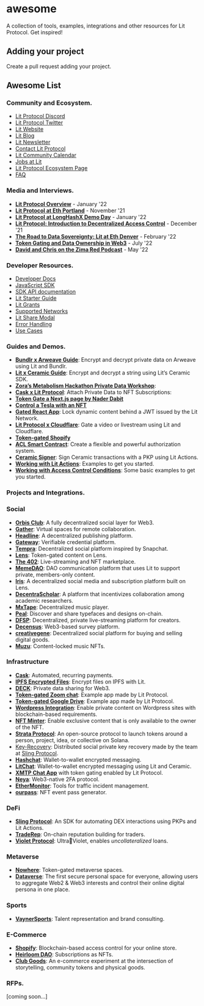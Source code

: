 # awesome
A collection of tools, examples, integrations and other resources for Lit Protocol. Get inspired!

## Adding your project
Create a pull request adding your project.

## Awesome List

### Community and Ecosystem.

- [Lit Protocol Discord](https://discord.gg/GnTtFukpHq)
- [Lit Protocol Twitter](https://twitter.com/LitProtocol)
- [Lit Website](https://litprotocol.com/)
- [Lit Blog](https://litprotocol.com/blog)
- [Lit Newsletter](https://litproject.substack.com/)
- [Contact Lit Protocol](https://airtable.com/shr2NWJbH1Y6Y3kOU)
- [Lit Community Calendar](https://litgateway.com/calendar)
- [Jobs at Lit](https://jobs.lever.co/litprotocol)
- [Lit Protocol Ecosystem Page](https://litprotocol.com/community)
- [FAQ](https://developer.litprotocol.com/faq)

### Media and Interviews.

- **[Lit Protocol Overview](https://www.youtube.com/watch?v=YUYdwtRaVxI&t=79s)** - January '22
- **[Lit Protocol at Eth Portland](https://www.youtube.com/watch?v=285wvBBTa9c)** - November '21
- **[Lit Protocol at LongHashX Demo Day](https://www.youtube.com/watch?v=Yl4SL8tdPLM)** - January '22
- **[Lit Protocol: Introduction to Decentralized Access Control](https://www.youtube.com/watch?v=WgiWui2mGWs)** - December '21
- **[The Road to Data Sovereignty: Lit at Eth Denver](https://www.youtube.com/watch?v=M6wqmie6pbU)** - February '22
- **[Token Gating and Data Ownership in Web3](https://www.youtube.com/watch?v=CVGh9Un8U5s)** - July '22
- **[David and Chris on the Zima Red Podcast](https://open.spotify.com/episode/6CBi2BpXmMVnG3Ce1dnifr?si=l8f7mdwfTO-TrINjfL_irg)** - May '22

### Developer Resources.

- [Developer Docs](https://developer.litprotocol.com/)
- [JavaScript SDK](https://github.com/LIT-Protocol/lit-js-sdk)
- [SDK API documentation](https://lit-protocol.github.io/lit-js-sdk/api_docs_html/index.html)
- [Lit Starter Guide](https://blog.litprotocol.com/?p=lit)
- [Lit Grants](https://developer.litprotocol.com/litGrants)
- [Supported Networks](https://developer.litprotocol.com/supportedChains)
- [Lit Share Modal](https://github.com/LIT-Protocol/lit-share-modal-v3)
- [Error Handling](https://developer.litprotocol.com/SDK/errorHandling)
- [Use Cases](https://www.notion.so/a94916becdc0411f848c3095722c7864)

### Guides and Demos. 

- **[Bundlr x Arweave Guide](https://developer.litprotocol.com/ToolsAndExamples/bundlrxarweave)**: Encrypt and decrypt private data on Arweave using Lit and Bundlr.
- **[Lit x Ceramic Guide](https://blog.litprotocol.com/?p=lit-protocol-ceramic-network)**: Encrypt and decrypt a string using Lit’s Ceramic SDK.
- **[Zora’s Metabolism Hackathon Private Data Workshop](https://www.youtube.com/watch?v=9h-n3_T8Exk)**:
- **[Cask x Lit Protocol](https://medium.com/@caskprotocol/cask-protocol-integrates-with-lit-protocol-to-attach-private-data-to-nfts-token-gate-content-496b2c5bb995)**: Attach Private Data to NFT Subscriptions:
- **[Token Gate a Next.js page by Nader Dabit](https://github.com/dabit3/nextjs-lit-token-gating)**
- **[Control a Tesla with an NFT](https://www.youtube.com/watch?v=2EZiWT-7Xkk)**
- **[Gated React App](https://github.com/LIT-Protocol/lit-locked-react-app-minimal-example)**: Lock dynamic content behind a JWT issued by the Lit Network.
- **[Lit Protocol x Cloudflare](https://github.com/LIT-Protocol/lit-cloudflare-frontend)**: Gate a video or livestream using Lit and Cloudflare.
- **[Token-gated Shopify](https://www.youtube.com/watch?v=R1gMwiJjtKo)**
- **[ACL Smart Contract](https://github.com/masaun/ACL-smart-contract)**: Create a flexible and powerful authorization system.
- **[Ceramic Signer](https://github.com/LIT-Protocol/key-did-provider-secp256k1)**: Sign Ceramic transactions with a PKP using Lit Actions.
- **[Working with Lit Actions](https://github.com/LIT-Protocol/js-serverless-function-test/tree/main/js-sdkTests)**: Examples to get you started.
- **[Working with Access Control Conditions](https://developer.litprotocol.com/AccessControlConditions/EVM/basicExamples)**: Some basic examples to get you started.

### Projects and Integrations.

### Social

- **[Orbis Club](https://orbis.club/)**: A fully decentralized social layer for Web3.
- **[Gather](https://www.gather.town/)**: Virtual spaces for remote collaboration.
- **[Headline](https://viaheadline.xyz/)**: A decentralized publishing platform.
- **[Gateway](https://www.mygateway.xyz/home)**: Verifiable credential platform.
- **[Tempra](https://ethglobal.com/showcase/tempra-xnxf4)**: Decentralized social platform inspired by Snapchat.
- **[Lens](https://lens.xyz/)**: Token-gated content on Lens.
- **[The 402](https://app.the402.xyz/)**: Live-streaming and NFT marketplace.
- **[MemeDAO](https://github.com/Eyon42/MemeDAO)**: DAO communication platform that uses Lit to support private, members-only content.
- **[Iris](https://github.com/irisxyz/iris)**: A decentralized social media and subscription platform built on Lens.
- **[DecentraScholar](https://github.com/TanusreeSharma/LFGrow-hack)**: A platform that incentivizes collaboration among academic researchers.
- **[MxTape](https://ethglobal.com/showcase/mxtape-1tr3a)**: Decentralized music player.
- **[Peal](https://github.com/Pearl-Market/marketplace)**: Discover and share typefaces and designs on-chain.
- **[DFSP](https://github.com/shazi57/dfsp-js)**: Decentralized, private live-streaming platform for creators.
- **[Decensus](https://github.com/decensus-crypto/app)**: Web3-based survey platform.
- **[creativegene](https://github.com/ddresch/creativegene)**: Decentralized social platform for buying and selling digital goods.
- **[Muzu](https://ethglobal.com/showcase/muzu-3jhzc)**: Content-locked music NFTs.

### Infrastructure

- **[Cask](https://www.cask.fi/)**: Automated, recurring payments.
- **[IPFS Encrypted Files](https://litgateway.com/files)**: Encrypt files on IPFS with Lit.
- **[DECK](https://usedeck.vercel.app/)**: Private data sharing for Web3.
- **[Token-gated Zoom chat](https://litgateway.com/apps/zoom)**: Example app made by Lit Protocol.
- **[Token-gated Google Drive](https://litgateway.com/apps/google-drive)**: Example app made by Lit Protocol.
- **[Wordpress Integration](https://litgateway.com/apps/wordpress)**: Enable private content on Wordpress sites with blockchain-based requirements.
- **[NFT Minter](https://litgateway.com/minter)**: Enable exclusive content that is only available to the owner of the NFT.
- **[Strata Protocol](https://strataprotocol.com/)**: An open-source protocol to launch tokens around a person, project, idea, or collective on Solana.
- [Key-Recovery](https://github.com/Joseph-Gross/key-recovery): Distributed social private key recovery made by the team at [Sling Protocol](https://twitter.com/slingprotocol).
- **[Hashchat](https://github.com/hashchat-xyz/hashchat-lfgrow)**: Wallet-to-wallet encrypted messaging.
- **[LitChat](https://github.com/cryptoKevinL/LitChat)**: Wallet-to-wallet encrypted messaging using Lit and Ceramic.
- **[XMTP Chat App](https://github.com/GeorgeFane/lit-xmtp)** with token gating enabled by Lit Protocol.
- **[Neya](https://github.com/stefsimion/Site-Neya-2)**: Web3-native 2FA protocol.
- **[EtherMonitor](https://github.com/seetadev/EtherMonitor)**: Tools for traffic incident management.
- **[ourpass](https://ethglobal.com/showcase/ourpass-91ucq)**: NFT event pass generator.

### DeFi

- **[Sling Protocol](https://github.com/Sling-Protocol/pkp-dex-sdk)**: An SDK for automating DEX interactions using PKPs and Lit Actions.
- **[TradeRep](https://ethglobal.com/showcase/traderep-7gpzv)**: On-chain reputation building for traders.
- **[Violet Protocol](https://twitter.com/violetprotocol/status/1499797952130428929)**: Ultra🤝Violet, enables *uncollateralized* loans.

### Metaverse

- **[Nowhere](https://www.urnowhere.com/)**: Token-gated metaverse spaces.
- **[Dataverse](https://dataverse.art/)**: The first secure personal space for everyone, allowing users to aggregate Web2 & Web3 interests and control their online digital persona in one place.

### Sports

- **[VaynerSports](https://vaynersports.com/)**: Talent representation and brand consulting.

### E-Commerce

- **[Shopify](https://apps.shopify.com/lit-token-access)**: Blockchain-based access control for your online store.
- **[Heirloom DAO](https://www.heirloomdao.com/)**: Subscriptions as NFTs.
- **[Club Goods](https://www.clubgoods.xyz/)**: An e-commerce experiment at the intersection of storytelling, community tokens and physical goods.

### RFPs.
[coming soon...]

